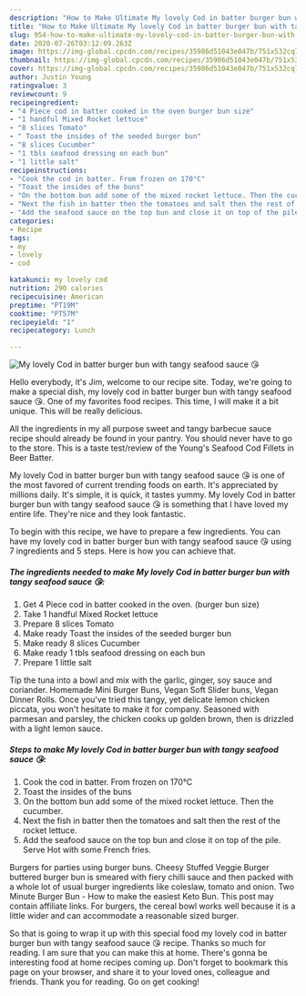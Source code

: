 ```yaml
---
description: "How to Make Ultimate My lovely Cod in batter burger bun with tangy seafood sauce 😘"
title: "How to Make Ultimate My lovely Cod in batter burger bun with tangy seafood sauce 😘"
slug: 954-how-to-make-ultimate-my-lovely-cod-in-batter-burger-bun-with-tangy-seafood-sauce
date: 2020-07-26T03:12:09.263Z
image: https://img-global.cpcdn.com/recipes/35986d51043e047b/751x532cq70/my-lovely-cod-in-batter-burger-bun-with-tangy-seafood-sauce-😘-recipe-main-photo.jpg
thumbnail: https://img-global.cpcdn.com/recipes/35986d51043e047b/751x532cq70/my-lovely-cod-in-batter-burger-bun-with-tangy-seafood-sauce-😘-recipe-main-photo.jpg
cover: https://img-global.cpcdn.com/recipes/35986d51043e047b/751x532cq70/my-lovely-cod-in-batter-burger-bun-with-tangy-seafood-sauce-😘-recipe-main-photo.jpg
author: Justin Young
ratingvalue: 3
reviewcount: 9
recipeingredient:
- "4 Piece cod in batter cooked in the oven burger bun size"
- "1 handful Mixed Rocket lettuce"
- "8 slices Tomato"
- " Toast the insides of the seeded burger bun"
- "8 slices Cucumber"
- "1 tbls seafood dressing on each bun"
- "1 little salt"
recipeinstructions:
- "Cook the cod in batter. From frozen on 170°C"
- "Toast the insides of the buns"
- "On the bottom bun add some of the mixed rocket lettuce. Then the cucumber."
- "Next the fish in batter then the tomatoes and salt then the rest of the rocket lettuce."
- "Add the seafood sauce on the top bun and close it on top of the pile. Serve Hot with some French fries."
categories:
- Recipe
tags:
- my
- lovely
- cod

katakunci: my lovely cod 
nutrition: 290 calories
recipecuisine: American
preptime: "PT19M"
cooktime: "PT57M"
recipeyield: "1"
recipecategory: Lunch

---
```



![My lovely Cod in batter burger bun with tangy seafood sauce 😘](https://img-global.cpcdn.com/recipes/35986d51043e047b/751x532cq70/my-lovely-cod-in-batter-burger-bun-with-tangy-seafood-sauce-😘-recipe-main-photo.jpg)

Hello everybody, it's Jim, welcome to our recipe site. Today, we're going to make a special dish, my lovely cod in batter burger bun with tangy seafood sauce 😘. One of my favorites food recipes. This time, I will make it a bit unique. This will be really delicious.

All the ingredients in my all purpose sweet and tangy barbecue sauce recipe should already be found in your pantry. You should never have to go to the store. This is a taste test/review of the Young&#39;s Seafood Cod Fillets in Beer Batter.

My lovely Cod in batter burger bun with tangy seafood sauce 😘 is one of the most favored of current trending foods on earth. It's appreciated by millions daily. It's simple, it is quick, it tastes yummy. My lovely Cod in batter burger bun with tangy seafood sauce 😘 is something that I have loved my entire life. They're nice and they look fantastic.


To begin with this recipe, we have to prepare a few ingredients. You can have my lovely cod in batter burger bun with tangy seafood sauce 😘 using 7 ingredients and 5 steps. Here is how you can achieve that.

<!--inarticleads1-->

##### The ingredients needed to make My lovely Cod in batter burger bun with tangy seafood sauce 😘:

1. Get 4 Piece cod in batter cooked in the oven. (burger bun size)
1. Take 1 handful Mixed Rocket lettuce
1. Prepare 8 slices Tomato
1. Make ready  Toast the insides of the seeded burger bun
1. Make ready 8 slices Cucumber
1. Make ready 1 tbls seafood dressing on each bun
1. Prepare 1 little salt


Tip the tuna into a bowl and mix with the garlic, ginger, soy sauce and coriander. Homemade Mini Burger Buns, Vegan Soft Slider buns, Vegan Dinner Rolls. Once you&#39;ve tried this tangy, yet delicate lemon chicken piccata, you won&#39;t hesitate to make it for company. Seasoned with parmesan and parsley, the chicken cooks up golden brown, then is drizzled with a light lemon sauce. 

<!--inarticleads2-->

##### Steps to make My lovely Cod in batter burger bun with tangy seafood sauce 😘:

1. Cook the cod in batter. From frozen on 170°C
1. Toast the insides of the buns
1. On the bottom bun add some of the mixed rocket lettuce. Then the cucumber.
1. Next the fish in batter then the tomatoes and salt then the rest of the rocket lettuce.
1. Add the seafood sauce on the top bun and close it on top of the pile. Serve Hot with some French fries.


Burgers for parties using burger buns. Cheesy Stuffed Veggie Burger buttered burger bun is smeared with fiery chilli sauce and then packed with a whole lot of usual burger ingredients like coleslaw, tomato and onion. Two Minute Burger Bun - How to make the easiest Keto Bun. This post may contain affiliate links. For burgers, the cereal bowl works well because it is a little wider and can accommodate a reasonable sized burger. 

So that is going to wrap it up with this special food my lovely cod in batter burger bun with tangy seafood sauce 😘 recipe. Thanks so much for reading. I am sure that you can make this at home. There's gonna be interesting food at home recipes coming up. Don't forget to bookmark this page on your browser, and share it to your loved ones, colleague and friends. Thank you for reading. Go on get cooking!
